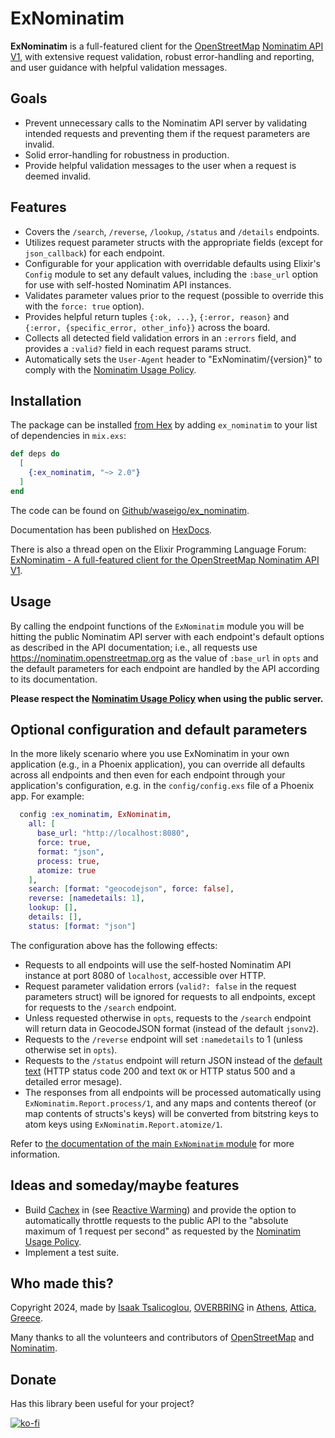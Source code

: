 <!-- <img src="./etc/assets/ex_nominatim_logo.png" height="100"> -->

# ExNominatim

**ExNominatim** is a full-featured client for the [OpenStreetMap](https://www.openstreetmap.org) [Nominatim API V1](https://nominatim.org/release-docs/latest/api/Overview/), with extensive request validation, robust error-handling and reporting, and user guidance with helpful validation messages.

## Goals

- Prevent unnecessary calls to the Nominatim API server by validating intended requests and preventing them if the request parameters are invalid.
- Solid error-handling for robustness in production.
- Provide helpful validation messages to the user when a request is deemed invalid.

## Features

- Covers the `/search`, `/reverse`, `/lookup`, `/status` and `/details` endpoints.
- Utilizes request parameter structs with the appropriate fields (except for `json_callback`) for each endpoint.
- Configurable for your application with overridable defaults using Elixir's `Config` module to set any default values, including the `:base_url` option for use with self-hosted Nominatim API instances.
- Validates parameter values prior to the request (possible to override this with the `force: true` option).
- Provides helpful return tuples `{:ok, ...}`, `{:error, reason}` and `{:error, {specific_error, other_info}}` across the board.
- Collects all detected field validation errors in an `:errors` field, and provides a `:valid?` field in each request params struct.
- Automatically sets the `User-Agent` header to "ExNominatim/{version}" to comply with the [Nominatim Usage Policy](https://operations.osmfoundation.org/policies/nominatim/).

## Installation

The package can be installed [from Hex](https://hex.pm/package/ex_nominatim) by adding `ex_nominatim` to your list of dependencies in `mix.exs`:

```elixir
def deps do
  [
    {:ex_nominatim, "~> 2.0"}
  ]
end
```

The code can be found on [Github/waseigo/ex_nominatim](https://github.com/waseigo/ex_nominatim).

Documentation has been published on [HexDocs](https://hexdocs.pm/ex_nominatim).

There is also a thread open on the Elixir Programming Language Forum: [ExNominatim - A full-featured client for the OpenStreetMap Nominatim API V1](https://elixirforum.com/t/exnominatim-a-full-featured-client-for-the-openstreetmap-nominatim-api-v1/65120/1).

## Usage

By calling the endpoint functions of the `ExNominatim` module you will be hitting the public Nominatim API server with each endpoint's default options as described in the API documentation; i.e., all requests use <https://nominatim.openstreetmap.org> as the value of `:base_url` in `opts` and the default parameters for each endpoint are handled by the API according to its documentation.

**Please respect the [Nominatim Usage Policy](https://operations.osmfoundation.org/policies/nominatim/) when using the public server.**

## Optional configuration and default parameters

In the more likely scenario where you use ExNominatim in your own application (e.g., in a Phoenix application), you can override all defaults across all endpoints and then even for each endpoint through your application's configuration, e.g. in the `config/config.exs` file of a Phoenix app. For example:

```elixir
  config :ex_nominatim, ExNominatim,
    all: [
      base_url: "http://localhost:8080",
      force: true,
      format: "json",
      process: true,
      atomize: true
    ],
    search: [format: "geocodejson", force: false],
    reverse: [namedetails: 1],
    lookup: [],
    details: [],
    status: [format: "json"]
```

The configuration above has the following effects:

- Requests to all endpoints will use the self-hosted Nominatim API instance at port 8080 of `localhost`, accessible over HTTP.
- Request parameter validation errors (`valid?: false` in the request parameters struct) will be ignored for requests to all endpoints, except for requests to the `/search` endpoint.
- Unless requested otherwise in `opts`, requests to the `/search` endpoint will return data in GeocodeJSON format (instead of the default `jsonv2`).
- Requests to the `/reverse` endpoint will set `:namedetails` to 1 (unless otherwise set in `opts`).
- Requests to the `/status` endpoint will return JSON instead of the [default text](https://nominatim.org/release-docs/develop/api/Status/#output) (HTTP status code 200 and text `OK` or HTTP status 500 and a detailed error mesage).
- The responses from all endpoints will be processed automatically using `ExNominatim.Report.process/1`, and any maps and contents thereof (or map contents of structs's keys) will be converted from bitstring keys to atom keys using `ExNominatim.Report.atomize/1`.

Refer to [the documentation of the main `ExNominatim` module](https://hexdocs.pm/ex_nominatim/ExNominatim.html) for more information.

## Ideas and someday/maybe features

- Build [Cachex](https://hexdocs.pm/cachex/Cachex.html) in (see [Reactive Warming](https://hexdocs.pm/cachex/reactive-warming.html)) and provide the option to automatically throttle requests to the public API to the "absolute maximum of 1 request per second" as requested by the [Nominatim Usage Policy](https://operations.osmfoundation.org/policies/nominatim/).
- Implement a test suite.

## Who made this?

Copyright 2024, made by [Isaak Tsalicoglou](https://linkedin.com/in/tisaak), [OVERBRING](https://overbring.com) in [Athens](https://www.openstreetmap.org/#map=11/37.9909/23.7387), [Attica](https://www.openstreetmap.org/#map=8/37.061/23.456), [Greece](https://www.openstreetmap.org/#map=6/38.310/24.489).

Many thanks to all the volunteers and contributors of [OpenStreetMap](https://www.openstreetmap.org/) and [Nominatim](https://nominatim.org/).

## Donate

Has this library been useful for your project? 

[![ko-fi](https://ko-fi.com/img/githubbutton_sm.svg)](https://ko-fi.com/V7V119L07A)
